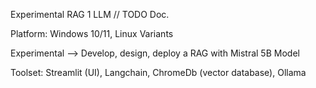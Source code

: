 Experimental RAG 1 LLM // TODO Doc.

Platform: Windows 10/11, Linux Variants

Experimental --> Develop, design, deploy a RAG with Mistral 5B Model

Toolset:  Streamlit (UI), Langchain, ChromeDb (vector database), Ollama
